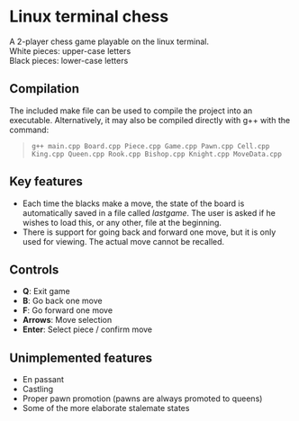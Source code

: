 # Linux terminal chess

A 2-player chess game playable on the linux terminal.  
White pieces: upper-case letters  
Black pieces: lower-case letters

## Compilation

The included make file can be used to compile the project into an executable. Alternatively, it may also be compiled directly with g++ with the command:  
>`g++ main.cpp Board.cpp Piece.cpp Game.cpp Pawn.cpp Cell.cpp King.cpp Queen.cpp Rook.cpp Bishop.cpp Knight.cpp MoveData.cpp`

## Key features

* Each time the blacks make a move, the state of the board is automatically saved in a file called *lastgame*. The user is asked if he wishes to load this, or any other, file at the beginning.
* There is support for going back and forward one move, but it is only used for viewing. The actual move cannot be recalled.

## Controls

* **Q**: Exit game
* **B**: Go back one move
* **F**: Go forward one move
* **Arrows**: Move selection
* **Enter**: Select piece / confirm move

## Unimplemented features

* En passant
* Castling
* Proper pawn promotion (pawns are always promoted to queens)
* Some of the more elaborate stalemate states
